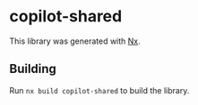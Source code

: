 # copilot-shared

This library was generated with [Nx](https://nx.dev).

## Building

Run `nx build copilot-shared` to build the library.
